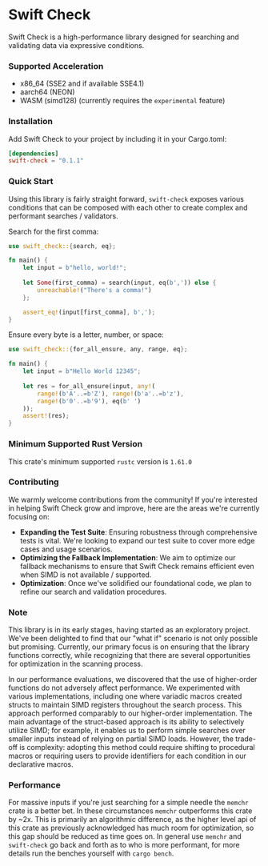 # Swift Check

Swift Check is a high-performance library designed for searching and validating data via expressive conditions.

### Supported Acceleration

- x86_64  (SSE2 and if available SSE4.1)
- aarch64 (NEON)
- WASM    (simd128) (currently requires the `experimental` feature)

### Installation

Add Swift Check to your project by including it in your Cargo.toml:

```toml
[dependencies]
swift-check = "0.1.1"
```

### Quick Start

Using this library is fairly straight forward, `swift-check` exposes various conditions that can be composed with each 
other to create complex and performant searches / validators.

Search for the first comma:
```rust
use swift_check::{search, eq};

fn main() {
    let input = b"hello, world!";
  
    let Some(first_comma) = search(input, eq(b',')) else {
        unreachable!("There's a comma!")
    };

    assert_eq!(input[first_comma], b',');
}
```

Ensure every byte is a letter, number, or space:
```rust
use swift_check::{for_all_ensure, any, range, eq};

fn main() {
    let input = b"Hello World 12345";
  
    let res = for_all_ensure(input, any!(
        range!(b'A'..=b'Z'), range!(b'a'..=b'z'),
        range!(b'0'..=b'9'), eq(b' ')
    ));
    assert!(res);
}
```

### Minimum Supported Rust Version

This crate's minimum supported `rustc` version is `1.61.0`

### Contributing

We warmly welcome contributions from the community! If you're interested in helping Swift Check grow and improve, here 
are the areas we're currently focusing on:

- **Expanding the Test Suite**: Ensuring robustness through comprehensive tests is vital. We're looking to expand our 
  test suite to cover more edge cases and usage scenarios.
- **Optimizing the Fallback Implementation**: We aim to optimize our fallback mechanisms to ensure that Swift Check 
  remains efficient even when SIMD is not available / supported. 
- **Optimization**: Once we've solidified our foundational code, we plan to refine our search and validation procedures.

### Note

This library is in its early stages, having started as an exploratory project. We've been delighted to find that our
"what if" scenario is not only possible but promising. Currently, our primary focus is on ensuring that the library
functions correctly, while recognizing that there are several opportunities for optimization in the scanning process.

In our performance evaluations, we discovered that the use of higher-order functions do not adversely affect
performance. We experimented with various implementations, including one where variadic macros created structs to
maintain SIMD registers throughout the search process. This approach performed comparably to our higher-order 
implementation. The main advantage of the struct-based approach is its ability to selectively utilize SIMD; for example,
it enables us to perform simple searches over smaller inputs instead of relying on partial SIMD loads. However, the
trade-off is complexity: adopting this method could require shifting to procedural macros or requiring users to provide
identifiers for each condition in our declarative macros.

### Performance

For massive inputs if you're just searching for a simple needle the `memchr` crate is a better bet. In these
circumstances `memchr` outperforms this crate by ~2x. This is primarily an algorithmic difference, as the higher level
api of this crate as previously acknowledged has much room for optimization, so this gap should be reduced as time goes
on. In general use `memchr` and `swift-check` go back and forth as to who is more performant, for more details run the
benches yourself with `cargo bench`. 